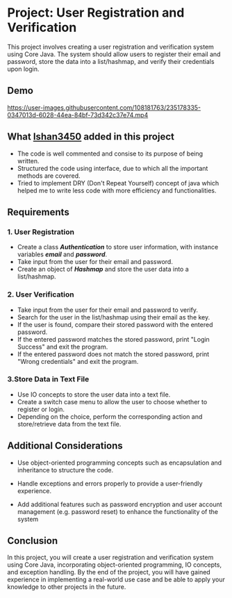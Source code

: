 # Project: User Registration and Verification

This project involves creating a user registration and verification system using Core Java. The system should allow users to register their email and password, store the data into a list/hashmap, and verify their credentials upon login.

## Demo
https://user-images.githubusercontent.com/108181763/235178335-0347013d-6028-44ea-84bf-73d342c37e74.mp4

## What [Ishan3450](https://github.com/Ishan3450) added in this project

* The code is well commented and consise to its purpose of being written.
* Structured the code using interface, due to which all the important methods are covered.
* Tried to implement DRY (Don't Repeat Yourself) concept of java which helped me to write less code with more efficiency and functionalities.

## Requirements

### 1. User Registration

* Create a class **_Authentication_** to store user information, with instance variables **_email_** and **_password_**.
* Take input from the user for their email and password.
* Create an object of **_Hashmap_** and store the user data into a list/hashmap.

### 2. User Verification

* Take input from the user for their email and password to verify.
* Search for the user in the list/hashmap using their email as the key.
* If the user is found, compare their stored password with the entered password.
* If the entered password matches the stored password, print "Login Success" and exit the program.
* If the entered password does not match the stored password, print "Wrong credentials" and exit the program.

### 3.Store Data in Text File

* Use IO concepts to store the user data into a text file.
* Create a switch case menu to allow the user to choose whether to register or login.
* Depending on the choice, perform the corresponding action and store/retrieve data from the text file.

## Additional Considerations

* Use object-oriented programming concepts such as encapsulation and inheritance to structure the code.

* Handle exceptions and errors properly to provide a user-friendly experience.
  
* Add additional features such as password encryption and user account management (e.g. password reset) to enhance the functionality of the system


## Conclusion

In this project, you will create a user registration and verification system using Core Java, incorporating object-oriented programming, IO concepts, and exception handling. By the end of the project, you will have gained experience in implementing a real-world use case and be able to apply your knowledge to other projects in the future.
